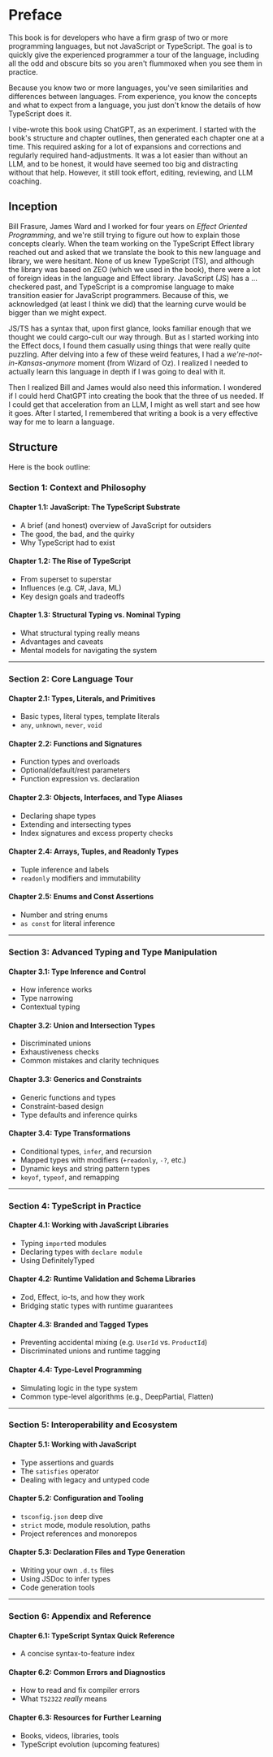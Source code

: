 # Preface

This book is for developers who have a firm grasp of two or more programming languages, but not JavaScript or TypeScript.
The goal is to quickly give the experienced programmer a tour of the language,
including all the odd and obscure bits so you aren't flummoxed when you see them in practice.

Because you know two or more languages, you've seen similarities and differences between languages.
From experience, you know the concepts and what to expect from a language, you just don't know the details of how TypeScript does it.

I vibe-wrote this book using ChatGPT, as an experiment.
I started with the book's structure and chapter outlines, then generated each chapter one at a time.
This required asking for a lot of expansions and corrections and regularly required hand-adjustments.
It was a lot easier than without an LLM, and to be honest, it would have seemed too big and distracting without that help.
However, it still took effort, editing, reviewing, and LLM coaching.

## Inception

Bill Frasure, James Ward and I worked for four years on _Effect Oriented Programming_, and we're still trying to figure out how to explain those concepts clearly.
When the team working on the TypeScript Effect library reached out and asked that we translate the book to this new language and library, we were hesitant.
None of us knew TypeScript (TS), and although the library was based on ZEO (which we used in the book), 
there were a lot of foreign ideas in the language and Effect library.
JavaScript (JS) has a ... checkered past, and TypeScript is a compromise language to make transition easier for JavaScript programmers.
Because of this, we acknowledged (at least I think we did) that the learning curve would be bigger than we might expect.

JS/TS has a syntax that, upon first glance, looks familiar enough that we thought we could cargo-cult our way through.
But as I started working into the Effect docs, I found them casually using things that were really quite puzzling.
After delving into a few of these weird features, I had a _we're-not-in-Kansas-anymore_ moment (from Wizard of Oz).
I realized I needed to actually learn this language in depth if I was going to deal with it.

Then I realized Bill and James would also need this information.
I wondered if I could herd ChatGPT into creating the book that the three of us needed.
If I could get that acceleration from an LLM, I might as well start and see how it goes.
After I started, I remembered that writing a book is a very effective way for me to learn a language.

## Structure

Here is the book outline:

### Section 1: Context and Philosophy

#### Chapter 1.1: JavaScript: The TypeScript Substrate

* A brief (and honest) overview of JavaScript for outsiders
* The good, the bad, and the quirky
* Why TypeScript had to exist

#### Chapter 1.2: The Rise of TypeScript

* From superset to superstar
* Influences (e.g. C#, Java, ML)
* Key design goals and tradeoffs

#### Chapter 1.3: Structural Typing vs. Nominal Typing

* What structural typing really means
* Advantages and caveats
* Mental models for navigating the system

---

### Section 2: Core Language Tour

#### Chapter 2.1: Types, Literals, and Primitives

* Basic types, literal types, template literals
* `any`, `unknown`, `never`, `void`

#### Chapter 2.2: Functions and Signatures

* Function types and overloads
* Optional/default/rest parameters
* Function expression vs. declaration

#### Chapter 2.3: Objects, Interfaces, and Type Aliases

* Declaring shape types
* Extending and intersecting types
* Index signatures and excess property checks

#### Chapter 2.4: Arrays, Tuples, and Readonly Types

* Tuple inference and labels
* `readonly` modifiers and immutability

#### Chapter 2.5: Enums and Const Assertions

* Number and string enums
* `as const` for literal inference

---

### Section 3: Advanced Typing and Type Manipulation

#### Chapter 3.1: Type Inference and Control

* How inference works
* Type narrowing
* Contextual typing

#### Chapter 3.2: Union and Intersection Types

* Discriminated unions
* Exhaustiveness checks
* Common mistakes and clarity techniques

#### Chapter 3.3: Generics and Constraints

* Generic functions and types
* Constraint-based design
* Type defaults and inference quirks

#### Chapter 3.4: Type Transformations

* Conditional types, `infer`, and recursion
* Mapped types with modifiers (`+readonly`, `-?`, etc.)
* Dynamic keys and string pattern types
* `keyof`, `typeof`, and remapping

---

### Section 4: TypeScript in Practice

#### Chapter 4.1: Working with JavaScript Libraries

* Typing `import`ed modules
* Declaring types with `declare module`
* Using DefinitelyTyped

#### Chapter 4.2: Runtime Validation and Schema Libraries

* Zod, Effect, io-ts, and how they work
* Bridging static types with runtime guarantees

#### Chapter 4.3: Branded and Tagged Types

* Preventing accidental mixing (e.g. `UserId` vs. `ProductId`)
* Discriminated unions and runtime tagging

#### Chapter 4.4: Type-Level Programming

* Simulating logic in the type system
* Common type-level algorithms (e.g., DeepPartial, Flatten)

---

### Section 5: Interoperability and Ecosystem

#### Chapter 5.1: Working with JavaScript

* Type assertions and guards
* The `satisfies` operator
* Dealing with legacy and untyped code

#### Chapter 5.2: Configuration and Tooling

* `tsconfig.json` deep dive
* `strict` mode, module resolution, paths
* Project references and monorepos

#### Chapter 5.3: Declaration Files and Type Generation

* Writing your own `.d.ts` files
* Using JSDoc to infer types
* Code generation tools

---

### Section 6: Appendix and Reference

#### Chapter 6.1: TypeScript Syntax Quick Reference

* A concise syntax-to-feature index

#### Chapter 6.2: Common Errors and Diagnostics

* How to read and fix compiler errors
* What `TS2322` *really* means

#### Chapter 6.3: Resources for Further Learning

* Books, videos, libraries, tools
* TypeScript evolution (upcoming features)
